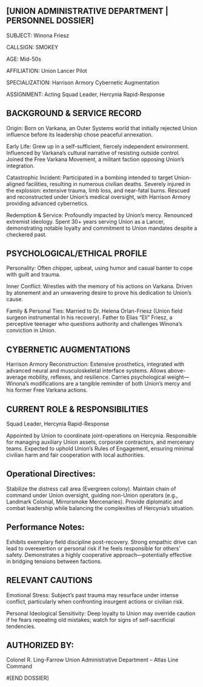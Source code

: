 ## [UNION ADMINISTRATIVE DEPARTMENT | PERSONNEL DOSSIER]

SUBJECT: Winona Friesz

CALLSIGN: SMOKEY

AGE: Mid-50s

AFFILIATION: Union Lancer Pilot

SPECIALIZATION: Harrison Armory Cybernetic Augmentation

ASSIGNMENT: Acting Squad Leader, Hercynia Rapid-Response

## BACKGROUND & SERVICE RECORD

Origin: Born on Varkana, an Outer Systems world that initially rejected Union influence before its leadership chose peaceful annexation.

Early Life: Grew up in a self-sufficient, fiercely independent environment. Influenced by Varkana’s cultural narrative of resisting outside control. Joined the Free Varkana Movement, a militant faction opposing Union’s integration.

Catastrophic Incident: Participated in a bombing intended to target Union-aligned facilities, resulting in numerous civilian deaths. Severely injured in the explosion: extensive trauma, limb loss, and near-fatal burns. Rescued and reconstructed under Union’s medical oversight, with Harrison Armory providing advanced cybernetics.

Redemption & Service: Profoundly impacted by Union’s mercy. Renounced extremist ideology. Spent 30+ years serving Union as a Lancer, demonstrating notable loyalty and commitment to Union mandates despite a checkered past.

## PSYCHOLOGICAL/ETHICAL PROFILE

Personality: Often chipper, upbeat, using humor and casual banter to cope with guilt and trauma.

Inner Conflict: Wrestles with the memory of his actions on Varkana. Driven by atonement and an unwavering desire to prove his dedication to Union’s cause.

Family & Personal Ties: Married to Dr. Helena Orlan-Friesz (Union field surgeon instrumental in his recovery). Father to Elias “Eli” Friesz, a perceptive teenager who questions authority and challenges Winona’s conviction in Union.

## CYBERNETIC AUGMENTATIONS

Harrison Armory Reconstruction: Extensive prosthetics, integrated with advanced neural and musculoskeletal interface systems. Allows above-average mobility, reflexes, and resilience. Carries psychological weight—Winona’s modifications are a tangible reminder of both Union’s mercy and his former Free Varkana actions.

## CURRENT ROLE & RESPONSIBILITIES

Squad Leader, Hercynia Rapid-Response

Appointed by Union to coordinate joint-operations on Hercynia. Responsible for managing auxiliary Union assets, corporate contractors, and mercenary teams. Expected to uphold Union’s Rules of Engagement, ensuring minimal civilian harm and fair cooperation with local authorities.

## Operational Directives:

Stabilize the distress call area (Evergreen colony). Maintain chain of command under Union oversight, guiding non-Union operators (e.g., Landmark Colonial, Mirrorsmoke Mercenaries). Provide diplomatic and combat leadership while balancing the complexities of Hercynia’s situation.

## Performance Notes:

Exhibits exemplary field discipline post-recovery. Strong empathic drive can lead to overexertion or personal risk if he feels responsible for others’ safety. Demonstrates a highly cooperative approach—potentially effective in bridging tensions between factions.

## RELEVANT CAUTIONS

Emotional Stress: Subject’s past trauma may resurface under intense conflict, particularly when confronting insurgent actions or civilian risk.

Personal Ideological Sensitivity: Deep loyalty to Union may override caution if he fears repeating old mistakes; watch for signs of self-sacrificial tendencies.

## AUTHORIZED BY:
Colonel R. Ling-Farrow
Union Administrative Department – Atlas Line Command

#[END DOSSIER] 
